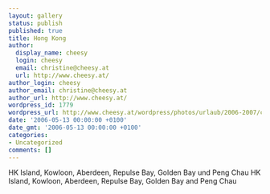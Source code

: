 ```yaml
---
layout: gallery
status: publish
published: true
title: Hong Kong
author:
  display_name: cheesy
  login: cheesy
  email: christine@cheesy.at
  url: http://www.cheesy.at/
author_login: cheesy
author_email: christine@cheesy.at
author_url: http://www.cheesy.at/
wordpress_id: 1779
wordpress_url: http://www.cheesy.at/wordpress/photos/urlaub/2006-2007/china/hong-kong/
date: '2006-05-13 00:00:00 +0100'
date_gmt: '2006-05-13 00:00:00 +0100'
categories:
- Uncategorized
comments: []
---
```

<!--:de-->HK Island, Kowloon, Aberdeen, Repulse Bay, Golden Bay und Peng Chau
<!--:--><!--:en-->HK Island, Kowloon, Aberdeen, Repulse Bay, Golden Bay and Peng Chau
<!--:-->
